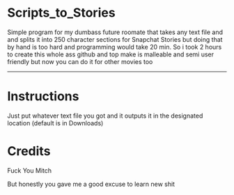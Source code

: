 # Scripts_to_Stories
Simple program for my dumbass future roomate that takes any text file and and splits it into 250 character sections for Snapchat Stories
but doing that by hand is too hard and programming would take 20 min. So i took 2 hours to create this whole ass github and top make is malleable and semi user friendly
but now you can do it for other movies too

--------------------------------------------
# Instructions
Just put whatever text file you got and it outputs it in the designated location (default is in Downloads)


# Credits

Fuck You Mitch

But honestly you gave me a good excuse to learn new shit
